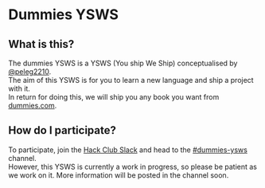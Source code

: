 <!-- # sv

Everything you need to build a Svelte project, powered by [`sv`](https://github.com/sveltejs/cli).

## Creating a project

If you're seeing this, you've probably already done this step. Congrats!

```bash
# create a new project in the current directory
npx sv create

# create a new project in my-app
npx sv create my-app
```

## Developing

Once you've created a project and installed dependencies with `npm install` (or `pnpm install` or `yarn`), start a development server:

```bash
npm run dev

# or start the server and open the app in a new browser tab
npm run dev -- --open
```

## Building

To create a production version of your app:

```bash
npm run build
```

You can preview the production build with `npm run preview`.

> To deploy your app, you may need to install an [adapter](https://svelte.dev/docs/kit/adapters) for your target environment.
--> 
# Dummies YSWS

## What is this?

The dummies YSWS is a YSWS (You ship We Ship) conceptualised by [@peleg2210](https://hackclub.slack.com/team/U091DE0M4NB).  
The aim of this YSWS is for you to learn a new language and ship a project with it.  
In return for doing this, we will ship you any book you want from [dummies.com](https://www.dummies.com/).

## How do I participate?
To participate, join the [Hack Club Slack](https://hackclub.com/slack) and head to the [#dummies-ysws](https://hackclub.slack.com/archives/C096M3EV67M) channel.  
However, this YSWS is currently a work in progress, so please be patient as we work on it. More information will be posted in the channel soon.  
